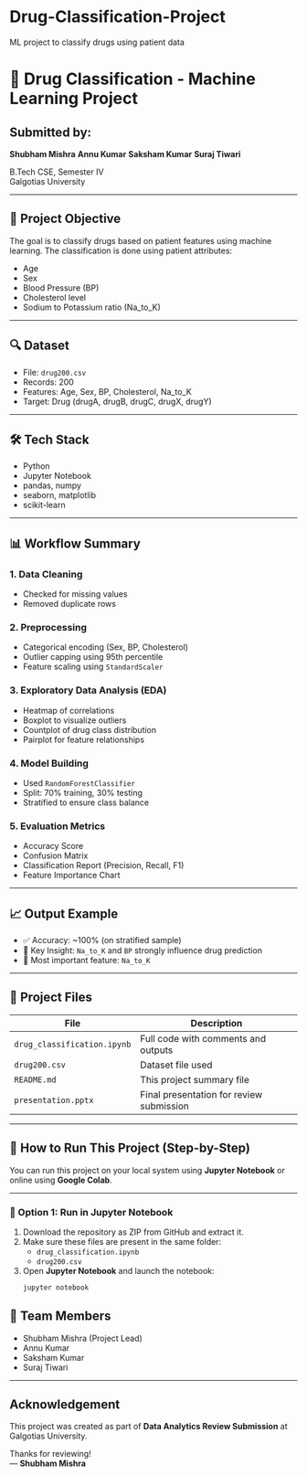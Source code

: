# Drug-Classification-Project
ML project to classify drugs using patient data

# 💊 Drug Classification - Machine Learning Project

##  Submitted by:
**Shubham Mishra** 
**Annu Kumar**
**Saksham Kumar**
**Suraj Tiwari**

B.Tech CSE, Semester IV  
Galgotias University

---

## 🧠 Project Objective

The goal is to classify drugs based on patient features using machine learning. The classification is done using patient attributes:

- Age
- Sex
- Blood Pressure (BP)
- Cholesterol level
- Sodium to Potassium ratio (Na_to_K)

---

## 🔍 Dataset

- File: `drug200.csv`
- Records: 200
- Features: Age, Sex, BP, Cholesterol, Na_to_K
- Target: Drug (drugA, drugB, drugC, drugX, drugY)

---

## 🛠️ Tech Stack

- Python
- Jupyter Notebook
- pandas, numpy
- seaborn, matplotlib
- scikit-learn

---

## 📊 Workflow Summary

### 1. Data Cleaning
- Checked for missing values
- Removed duplicate rows

### 2. Preprocessing
- Categorical encoding (Sex, BP, Cholesterol)
- Outlier capping using 95th percentile
- Feature scaling using `StandardScaler`

### 3. Exploratory Data Analysis (EDA)
- Heatmap of correlations
- Boxplot to visualize outliers
- Countplot of drug class distribution
- Pairplot for feature relationships

### 4. Model Building
- Used `RandomForestClassifier`
- Split: 70% training, 30% testing
- Stratified to ensure class balance

### 5. Evaluation Metrics
- Accuracy Score
- Confusion Matrix
- Classification Report (Precision, Recall, F1)
- Feature Importance Chart

---

## 📈 Output Example

- ✅ Accuracy: ~100% (on stratified sample)
- 🔬 Key Insight: `Na_to_K` and `BP` strongly influence drug prediction
- 🧠 Most important feature: `Na_to_K`

---

## 📂 Project Files

| File | Description |
|------|-------------|
| `drug_classification.ipynb` | Full code with comments and outputs |
| `drug200.csv` | Dataset file used |
| `README.md` | This project summary file |
| `presentation.pptx` | Final presentation for review submission |

---

## 🚀 How to Run This Project (Step-by-Step)

You can run this project on your local system using **Jupyter Notebook** or online using **Google Colab**.

---

### 🧪 Option 1: Run in Jupyter Notebook

1. Download the repository as ZIP from GitHub and extract it.
2. Make sure these files are present in the same folder:
   - `drug_classification.ipynb`
   - `drug200.csv`
3. Open **Jupyter Notebook** and launch the notebook:
   ```bash
   jupyter notebook


## 👥 Team Members

- Shubham Mishra (Project Lead)
- Annu Kumar
- Saksham Kumar
- Suraj Tiwari

---

##  Acknowledgement

This project was created as part of **Data Analytics Review Submission** at Galgotias University.

Thanks for reviewing!  
— **Shubham Mishra**
